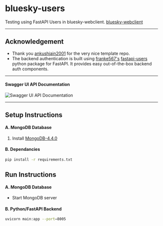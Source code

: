 # bluesky-users
Testing using FastAPI Users in bluesky-webclient.
[bluesky-webclient](https://github.com/bluesky/bluesky-webclient)

<hr>

## Acknowledgement
- Thank you [ankushjain2001](https://github.com/ankushjain2001) for the very nice template repo.
- The backend authentication is built using [franke567's](https://github.com/frankie567) [fastapi-users](https://github.com/frankie567/fastapi-users) python package for FastAPI. It provides easy out-of-the-box backend auth components.

<hr>

#### Swagger UI API Documentation
![Swagger UI API Documentation](https://user-images.githubusercontent.com/10784445/93062570-bd23d680-f63a-11ea-8d6a-2a2d121817a4.png)

<hr>

## Setup Instructions
#### A. MongoDB Database
1. Install [MongoDB-4.4.0](https://docs.mongodb.com/manual/installation/)

#### B. Dependancies
```bash
pip install -r requirements.txt
```

## Run Instructions
#### A. MongoDB Database
- Start MongoDB server
#### B. Python/FastAPI Backend
```bash
uvicorn main:app --port=8005
```
